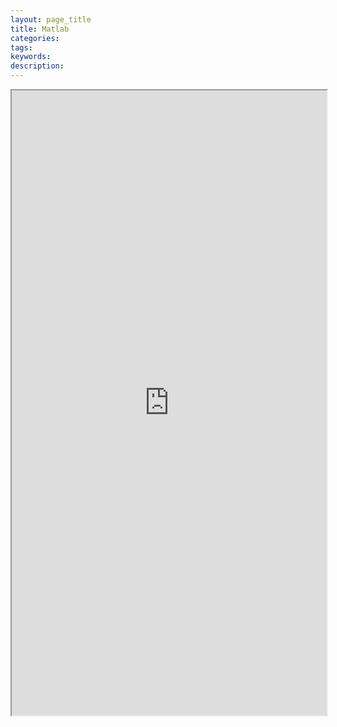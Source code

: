 ```yaml
---
layout: page_title
title: Matlab
categories:
tags:
keywords:
description:
---
```



<!-- <a class="list-group-item-lay pjaxlink" href="http://www.guofei.site/Matlab_notes" target="Matlab_notes">跳转：Matlab 笔记库</a> -->


<iframe src="http://www.guofei.site/Matlab_notes/#/_sidebar" width="100%" height="1000em" marginwidth="10%"></iframe>
